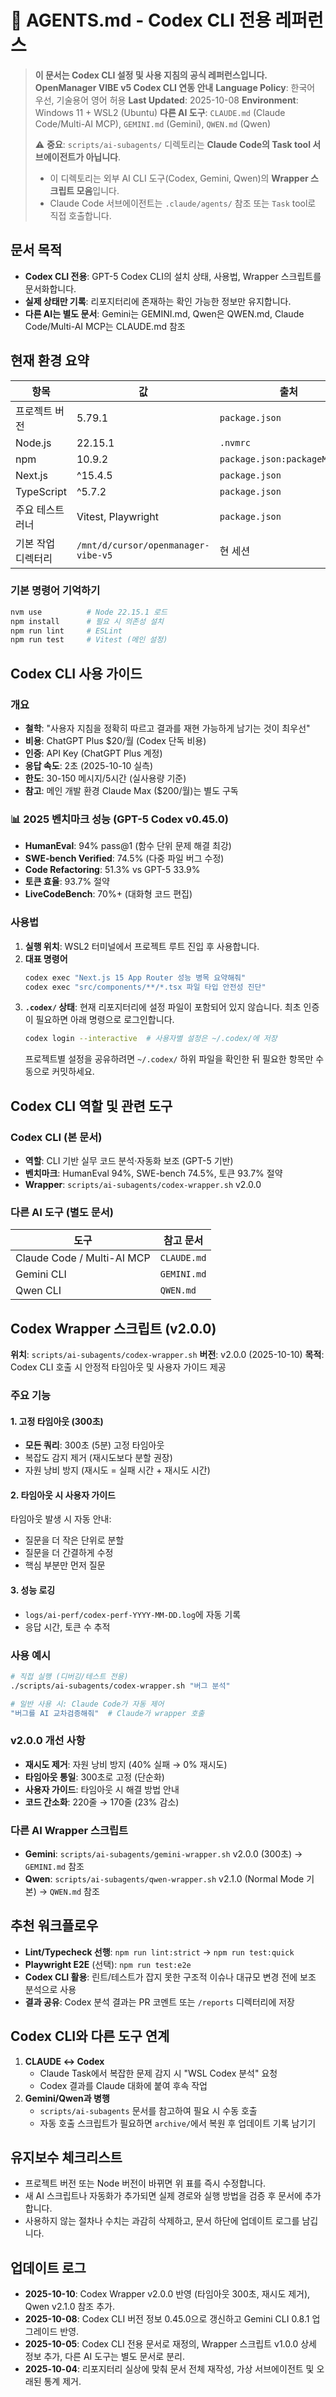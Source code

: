 <!--
Codex configuration reference for OpenManager VIBE v5
Maintained for active Codex CLI usage in WSL2
-->

# 🤖 AGENTS.md - Codex CLI 전용 레퍼런스

> **이 문서는 Codex CLI 설정 및 사용 지침의 공식 레퍼런스입니다.**
> **OpenManager VIBE v5 Codex CLI 연동 안내**
> **Language Policy**: 한국어 우선, 기술용어 영어 허용
> **Last Updated**: 2025-10-08
> **Environment**: Windows 11 + WSL2 (Ubuntu)
> **다른 AI 도구**: `CLAUDE.md` (Claude Code/Multi-AI MCP), `GEMINI.md` (Gemini), `QWEN.md` (Qwen)
>
> ⚠️ **중요**: `scripts/ai-subagents/` 디렉토리는 **Claude Code의 Task tool 서브에이전트가 아닙니다**.
> - 이 디렉토리는 외부 AI CLI 도구(Codex, Gemini, Qwen)의 **Wrapper 스크립트 모음**입니다.
> - Claude Code 서브에이전트는 `.claude/agents/` 참조 또는 `Task` tool로 직접 호출합니다.

## 문서 목적
- **Codex CLI 전용**: GPT-5 Codex CLI의 설치 상태, 사용법, Wrapper 스크립트를 문서화합니다.
- **실제 상태만 기록**: 리포지터리에 존재하는 확인 가능한 정보만 유지합니다.
- **다른 AI는 별도 문서**: Gemini는 GEMINI.md, Qwen은 QWEN.md, Claude Code/Multi-AI MCP는 CLAUDE.md 참조

## 현재 환경 요약
| 항목 | 값 | 출처 |
| --- | --- | --- |
| 프로젝트 버전 | 5.79.1 | `package.json` |
| Node.js | 22.15.1 | `.nvmrc` |
| npm | 10.9.2 | `package.json:packageManager` |
| Next.js | ^15.4.5 | `package.json` |
| TypeScript | ^5.7.2 | `package.json` |
| 주요 테스트 러너 | Vitest, Playwright | `package.json` |
| 기본 작업 디렉터리 | `/mnt/d/cursor/openmanager-vibe-v5` | 현 세션 |

### 기본 명령어 기억하기
```bash
nvm use          # Node 22.15.1 로드
npm install      # 필요 시 의존성 설치
npm run lint     # ESLint
npm run test     # Vitest (메인 설정)
```

## Codex CLI 사용 가이드

### 개요
- **철학**: "사용자 지침을 정확히 따르고 결과를 재현 가능하게 남기는 것이 최우선"
- **비용**: ChatGPT Plus $20/월 (Codex 단독 비용)
- **인증**: API Key (ChatGPT Plus 계정)
- **응답 속도**: 2초 (2025-10-10 실측)
- **한도**: 30-150 메시지/5시간 (실사용량 기준)
- **참고**: 메인 개발 환경 Claude Max ($200/월)는 별도 구독

### 📊 2025 벤치마크 성능 (GPT-5 Codex v0.45.0)
- **HumanEval**: 94% pass@1 (함수 단위 문제 해결 최강)
- **SWE-bench Verified**: 74.5% (다중 파일 버그 수정)
- **Code Refactoring**: 51.3% vs GPT-5 33.9%
- **토큰 효율**: 93.7% 절약
- **LiveCodeBench**: 70%+ (대화형 코드 편집)

### 사용법
1. **실행 위치**: WSL2 터미널에서 프로젝트 루트 진입 후 사용합니다.
2. **대표 명령어**
   ```bash
   codex exec "Next.js 15 App Router 성능 병목 요약해줘"
   codex exec "src/components/**/*.tsx 파일 타입 안전성 진단"
   ```
3. **`.codex/` 상태**: 현재 리포지터리에 설정 파일이 포함되어 있지 않습니다. 최초 인증이 필요하면 아래 명령으로 로그인합니다.
   ```bash
   codex login --interactive  # 사용자별 설정은 ~/.codex/에 저장
   ```
   프로젝트별 설정을 공유하려면 `~/.codex/` 하위 파일을 확인한 뒤 필요한 항목만 수동으로 커밋하세요.

## Codex CLI 역할 및 관련 도구

### Codex CLI (본 문서)
- **역할**: CLI 기반 실무 코드 분석·자동화 보조 (GPT-5 기반)
- **벤치마크**: HumanEval 94%, SWE-bench 74.5%, 토큰 93.7% 절약
- **Wrapper**: `scripts/ai-subagents/codex-wrapper.sh` v2.0.0

### 다른 AI 도구 (별도 문서)
| 도구 | 참고 문서 |
| --- | --- |
| Claude Code / Multi-AI MCP | `CLAUDE.md` |
| Gemini CLI | `GEMINI.md` |
| Qwen CLI | `QWEN.md` |

## Codex Wrapper 스크립트 (v2.0.0)

**위치**: `scripts/ai-subagents/codex-wrapper.sh`
**버전**: v2.0.0 (2025-10-10)
**목적**: Codex CLI 호출 시 안정적 타임아웃 및 사용자 가이드 제공

### 주요 기능

#### 1. 고정 타임아웃 (300초)
- **모든 쿼리**: 300초 (5분) 고정 타임아웃
- 복잡도 감지 제거 (재시도보다 분할 권장)
- 자원 낭비 방지 (재시도 = 실패 시간 + 재시도 시간)

#### 2. 타임아웃 시 사용자 가이드
타임아웃 발생 시 자동 안내:
- 질문을 더 작은 단위로 분할
- 질문을 더 간결하게 수정
- 핵심 부분만 먼저 질문

#### 3. 성능 로깅
- `logs/ai-perf/codex-perf-YYYY-MM-DD.log`에 자동 기록
- 응답 시간, 토큰 수 추적

### 사용 예시
```bash
# 직접 실행 (디버깅/테스트 전용)
./scripts/ai-subagents/codex-wrapper.sh "버그 분석"

# 일반 사용 시: Claude Code가 자동 제어
"버그를 AI 교차검증해줘"  # Claude가 wrapper 호출
```

### v2.0.0 개선 사항
- **재시도 제거**: 자원 낭비 방지 (40% 실패 → 0% 재시도)
- **타임아웃 통일**: 300초로 고정 (단순화)
- **사용자 가이드**: 타임아웃 시 해결 방법 안내
- **코드 간소화**: 220줄 → 170줄 (23% 감소)

### 다른 AI Wrapper 스크립트
- **Gemini**: `scripts/ai-subagents/gemini-wrapper.sh` v2.0.0 (300초) → `GEMINI.md` 참조
- **Qwen**: `scripts/ai-subagents/qwen-wrapper.sh` v2.1.0 (Normal Mode 기본) → `QWEN.md` 참조

## 추천 워크플로우
- **Lint/Typecheck 선행**: `npm run lint:strict` → `npm run test:quick`
- **Playwright E2E** (선택): `npm run test:e2e`
- **Codex CLI 활용**: 린트/테스트가 잡지 못한 구조적 이슈나 대규모 변경 전에 보조 분석으로 사용
- **결과 공유**: Codex 분석 결과는 PR 코멘트 또는 `/reports` 디렉터리에 저장

## Codex CLI와 다른 도구 연계
1. **CLAUDE ↔ Codex**
   - Claude Task에서 복잡한 문제 감지 시 "WSL Codex 분석" 요청
   - Codex 결과를 Claude 대화에 붙여 후속 작업
2. **Gemini/Qwen과 병행**
   - `scripts/ai-subagents` 문서를 참고하여 필요 시 수동 호출
   - 자동 호출 스크립트가 필요하면 `archive/`에서 복원 후 업데이트 기록 남기기

## 유지보수 체크리스트
- 프로젝트 버전 또는 Node 버전이 바뀌면 위 표를 즉시 수정합니다.
- 새 AI 스크립트나 자동화가 추가되면 실제 경로와 실행 방법을 검증 후 문서에 추가합니다.
- 사용하지 않는 절차나 수치는 과감히 삭제하고, 문서 하단에 업데이트 로그를 남깁니다.

## 업데이트 로그
- **2025-10-10**: Codex Wrapper v2.0.0 반영 (타임아웃 300초, 재시도 제거), Qwen v2.1.0 참조 추가.
- **2025-10-08**: Codex CLI 버전 정보 0.45.0으로 갱신하고 Gemini CLI 0.8.1 업그레이드 반영.
- **2025-10-05**: Codex CLI 전용 문서로 재정의, Wrapper 스크립트 v1.0.0 상세 정보 추가, 다른 AI 도구는 별도 문서로 분리.
- **2025-10-04**: 리포지터리 실상에 맞춰 문서 전체 재작성, 가상 서브에이전트 및 오래된 통계 제거.
